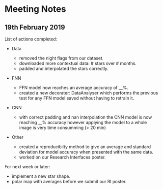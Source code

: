 # Meeting Notes

## 19th February 2019

List of actions completed:

- Data

  - removed the night flags from our dataset.
  - downloaded more contextual data: # stars over # months.
  - padded and interpolated the stars correctly. 

- FNN
  - FFN model now reaches an average accuracy of __%.
  - created a new decorater: DataAnalyser which performs the previous test for any FFN model saved without having to retrain it.

- CNN
  - with correct padding and nan interpolation the CNN model is now reaching __% accuracy however applying the model to a whole image is very time consumming (> 20 min)

- Other
  - created a reproducibilty method to give an average and standard deviation for model accuracy when presented with the same data.
  - worked on our Research Interfaces poster.


For next week or later:

- implement a new star shape.
- polar map with averages before we submit our RI poster.
